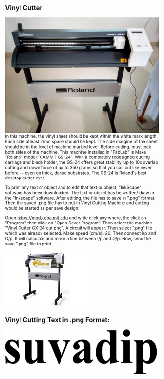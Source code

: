 ## Vinyl Cutter
![Vinyl Cutter Machine](img/vinylcutter.jpeg "vinyl")
In this machine, the vinyl sheet should be kept within the white mark length.
Each side atleast 2mm space should be kept.
The side margine of the sheet should be in the level of machine marked level.
Before cutting, must lock both sides of the machine.
This machine installed in "FabLab" is Make "Roland" model "CAMM 1 GS-24".
With a completely redesigned cutting carriage and blade holder, the GS-24 offers great stability, up to 10x overlap cutting and down force of up to 350 grams so that you can cut like never before — even on thick, dense substrates. The GS-24 is Roland's best desktop cutter ever.

To print any text or object and to edit that text or object, "InkScape" software has been downloaded. The text or object has be written/ draw in the "Inkscape" software. After editing, the file has to save in ".png" format. Then the saved .png file has to put in Vinyl Cutting Machine and cutting would be started as per save design.

Open https://mods.cba.mit.edu and write click any where, the click on "Program" then click on "Open Sever Program". Then select the machine "Vinyl Cutter GX-24 cut png". A circuit will appear.
Then select ".png" file which was already selected. Make speed (cm/s)=20.
Then connect I/p and O/p. It will calculate and make a line between I/p and O/p.
Now, send the save ".png" file to print.

![Vinyl Cutter Machine](img/rolandvinyl.jpg "vinyl")

## Vinyl Cutting Text in .png Format:

![Vinyl Cutting Text in .png Format](img/suvadipvinyl.png "Vinyl Cutting Text")